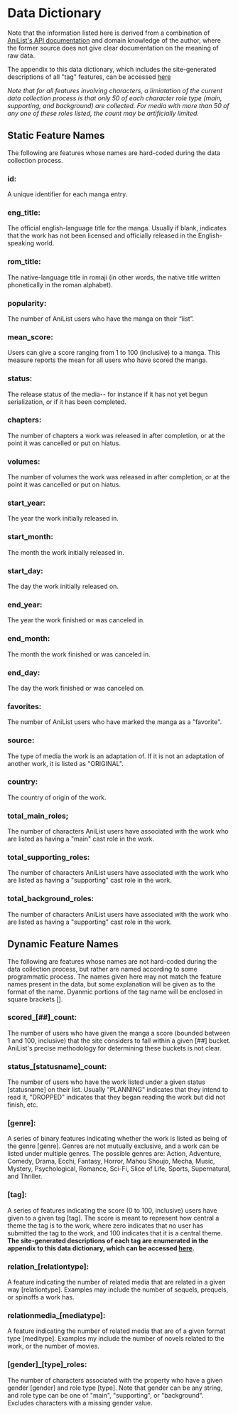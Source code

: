 # Data Dictionary

Note that the information listed here is derived from a combination of
[AniList's API documentation](https://anilist.github.io/ApiV2-GraphQL-Docs/) and domain knowledge of the author, where
the former source does not give clear documentation on the meaning of raw data.

The appendix to this data dictionary, which includes the site-generated descriptions of all "tag" features, can be
accessed [here](../data/tag_reference.csv)

*Note that for all features involving characters, a limiatation of the current data collection process is that only 50
of each character role type (main, supporting, and background) are collected. For media with more than 50 of any one of
these roles listed, the count may be artificially limited.*

## Static Feature Names
The following are features whose names are hard-coded during the data collection process.

### id:
A unique identifier for each manga entry.

### eng_title:
The official english-language title for the manga. Usually if blank, indicates that the work has not been licensed and
officially released in the English-speaking world.

### rom_title:
The native-language title in romaji (in other words, the native title written phonetically in the roman alphabet).

### popularity:
The number of AniList users who have the manga on their “list”.

### mean_score:
Users can give a score ranging from 1 to 100 (inclusive) to a manga. This measure reports the mean for all users who
have scored the manga.

### status:
The release status of the media-- for instance if it has not yet begun serialization, or if it has been completed.

### chapters:
The number of chapters a work was released in after completion, or at the point it was cancelled or put on hiatus.

### volumes:
The number of volumes the work was released in after completion, or at the point it was cancelled or put on hiatus.

### start_year:
The year the work initially released in.

### start_month:
The month the work initially released in.

### start_day:
The day the work initially released on.

### end_year:
The year the work finished or was canceled in.

### end_month:
The month the work  finished or was canceled in.

### end_day:
The day the work  finished or was canceled on.

### favorites:
The number of AniList users who have marked the manga as a "favorite".

### source:
The type of media the work is an adaptation of. If it is not an adaptation of another work, it is listed as "ORIGINAL".

### country:
The country of origin of the work.

### total_main_roles;
The number of characters AniList users have associated with the work who are listed as having a "main" cast role in the
work.

### total_supporting_roles:
The number of characters AniList users have associated with the work who are listed as having a "supporting" cast role
in the work.

### total_background_roles:
The number of characters AniList users have associated with the work who are listed as having a "supporting" cast role
in the work.

## Dynamic Feature Names
The following are features whose names are not hard-coded during the data collection process, but rather are named
according to some programmatic process. The names given here may not match the feature names present in the data, but
some explanation will be given as to the format of the name. Dyanmic portions of the tag name will be enclosed in square
brackets \[\].

### scored_\[##\]_count:
The number of users who have given the manga a score (bounded between 1 and 100, inclusive) that the site considers to
fall within a given \[##\] bucket. AniList's precise methodology for determining these buckets is not clear.

### status_\[statusname\]_count:
The number of users who have the work listed under a given status \[statusname\] on their list. Usually "PLANNING"
indicates that they intend to read it, "DROPPED" indicates that they began reading the work but did not finish, etc.

### \[genre\]:
A series of binary features indicating whether the work is listed as being of the genre \[genre\]. Genres are not
mutually exclusive, and a work can be listed under multiple genres. The possible genres are: Action, Adventure, Comedy,
Drama, Ecchi, Fantasy, Horror, Mahou Shoujo, Mecha, Music, Mystery, Psychological, Romance, Sci-Fi, Slice of Life,
Sports, Supernatural, and Thriller.

### \[tag\]:
A series of features indicating the score (0 to 100, inclusive) users have given to a given tag \[tag\]. The score is
meant to represent how central a theme the tag is to the work, where zero indicates that no user has submitted the tag
to the work, and 100 indicates that it is a central theme. **The site-generated descriptions of each tag are enumerated
in the appendix to this data dictionary, which can be accessed [here](../data/tag_reference.csv).**

### relation_\[relationtype\]:
A feature indicating the number of related media that are related in a given way \[relationtype\]. Examples may include
the number of sequels, prequels, or spinoffs a work has.

### relationmedia_\[mediatype\]:
A feature indicating the number of related media that are of a given format type \[meditype\]. Examples my include the
number of novels related to the work, or the number of movies.

### \[gender\]_\[type\]_roles:
The number of characters associated with the property who have a given gender \[gender\] and role type \[type\]. Note
that gender can be any string, and role type can be one of "main", "supporting", or "background". Excludes characters
with a missing gender value.
